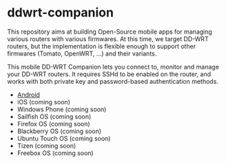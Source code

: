 ddwrt-companion
===============

This repository aims at building Open-Source mobile apps for managing various routers with various firmwares. At this time, we target DD-WRT routers, but the implementation is flexible enough to support other firmwares (Tomato, OpenWRT, ...) and their variants.

This mobile DD-WRT Companion lets you connect to, monitor and manage your DD-WRT routers. 
It requires SSHd to be enabled on the router, and works with both private key and password-based authentication methods.

* [Android](android)
* iOS (coming soon)
* Windows Phone (coming soon)
* Sailfish OS (coming soon)
* Firefox OS (coming soon)
* Blackberry OS (coming soon)
* Ubuntu Touch OS (coming soon)
* Tizen (coming soon)
* Freebox OS (coming soon)



